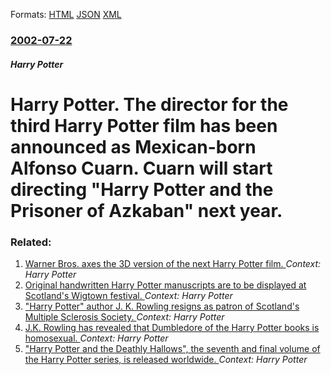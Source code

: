 
Formats: [HTML](/news/2002/07/22/harry-potter-the-director-for-the-third-harry-potter-film-has-been-announced-as-mexican-born-alfonso-cuaron-cuaron-will-start-directing.html)  [JSON](/news/2002/07/22/harry-potter-the-director-for-the-third-harry-potter-film-has-been-announced-as-mexican-born-alfonso-cuaron-cuaron-will-start-directing.json)  [XML](/news/2002/07/22/harry-potter-the-director-for-the-third-harry-potter-film-has-been-announced-as-mexican-born-alfonso-cuaron-cuaron-will-start-directing.xml)  

### [2002-07-22](/news/2002/07/22/index.md)

##### Harry Potter
#  Harry Potter. The director for the third Harry Potter film has been announced as Mexican-born Alfonso Cuarn. Cuarn will start directing "Harry Potter and the Prisoner of Azkaban" next year.




### Related:

1. [Warner Bros. axes the 3D version of the next Harry Potter film. ](/news/2010/10/9/warner-bros-axes-the-3d-version-of-the-next-harry-potter-film.md) _Context: Harry Potter_
2. [Original handwritten Harry Potter manuscripts are to be displayed at Scotland's Wigtown festival. ](/news/2010/09/19/original-handwritten-harry-potter-manuscripts-are-to-be-displayed-at-scotland-s-wigtown-festival.md) _Context: Harry Potter_
3. [ "Harry Potter" author J. K. Rowling resigns as patron of Scotland's Multiple Sclerosis Society. ](/news/2009/04/9/harry-potter-author-j-k-rowling-resigns-as-patron-of-scotland-s-multiple-sclerosis-society.md) _Context: Harry Potter_
4. [ J.K. Rowling has revealed that Dumbledore of the Harry Potter books is homosexual. ](/news/2007/10/20/j-k-rowling-has-revealed-that-dumbledore-of-the-harry-potter-books-is-homosexual.md) _Context: Harry Potter_
5. [ "Harry Potter and the Deathly Hallows", the seventh and final volume of the Harry Potter series, is released worldwide. ](/news/2007/07/21/harry-potter-and-the-deathly-hallows-the-seventh-and-final-volume-of-the-harry-potter-series-is-released-worldwide.md) _Context: Harry Potter_
